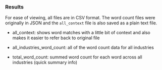 ### Results

For ease of viewing, all files are in CSV format. The word count files were originally in JSON and the `all_context` file is also saved as a plain text file.

- all_context: shows word matches with a little bit of context and also makes it easier to refer back to original file

- all_industries_word_count: all of the word count data for all industries

- total_word_count: summed word count for each word across all industries (quick summary info)

